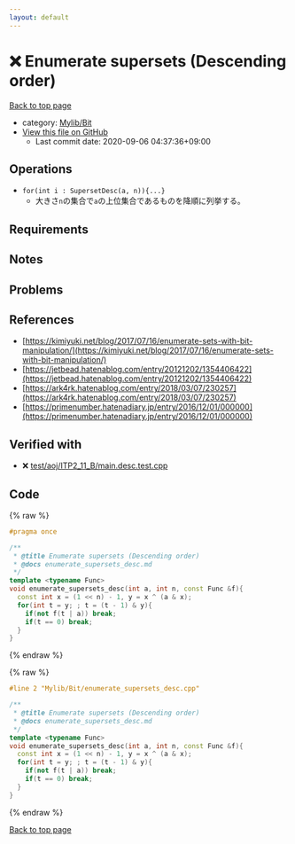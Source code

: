 ```yaml
---
layout: default
---
```


<!-- mathjax config similar to math.stackexchange -->
<script type="text/javascript" async
  src="https://cdnjs.cloudflare.com/ajax/libs/mathjax/2.7.5/MathJax.js?config=TeX-MML-AM_CHTML">
</script>
<script type="text/x-mathjax-config">
  MathJax.Hub.Config({
    TeX: { equationNumbers: { autoNumber: "AMS" }},
    tex2jax: {
      inlineMath: [ ['$','$'] ],
      processEscapes: true
    },
    "HTML-CSS": { matchFontHeight: false },
    displayAlign: "left",
    displayIndent: "2em"
  });
</script>

<script type="text/javascript" src="https://cdnjs.cloudflare.com/ajax/libs/jquery/3.4.1/jquery.min.js"></script>
<script src="https://cdn.jsdelivr.net/npm/jquery-balloon-js@1.1.2/jquery.balloon.min.js" integrity="sha256-ZEYs9VrgAeNuPvs15E39OsyOJaIkXEEt10fzxJ20+2I=" crossorigin="anonymous"></script>
<script type="text/javascript" src="../../../assets/js/copy-button.js"></script>
<link rel="stylesheet" href="../../../assets/css/copy-button.css" />


# :x: Enumerate supersets (Descending order)

<a href="../../../index.html">Back to top page</a>

* category: <a href="../../../index.html#fe4a83e4dc2a7f834ed4cd85d6972a53">Mylib/Bit</a>
* <a href="{{ site.github.repository_url }}/blob/master/Mylib/Bit/enumerate_supersets_desc.cpp">View this file on GitHub</a>
    - Last commit date: 2020-09-06 04:37:36+09:00




## Operations

- `for(int i : SupersetDesc(a, n)){...}`
	- 大きさ`n`の集合で`a`の上位集合であるものを降順に列挙する。

## Requirements

## Notes

## Problems

## References

- [https://kimiyuki.net/blog/2017/07/16/enumerate-sets-with-bit-manipulation/](https://kimiyuki.net/blog/2017/07/16/enumerate-sets-with-bit-manipulation/)
- [https://jetbead.hatenablog.com/entry/20121202/1354406422](https://jetbead.hatenablog.com/entry/20121202/1354406422)
- [https://ark4rk.hatenablog.com/entry/2018/03/07/230257](https://ark4rk.hatenablog.com/entry/2018/03/07/230257)
- [https://primenumber.hatenadiary.jp/entry/2016/12/01/000000](https://primenumber.hatenadiary.jp/entry/2016/12/01/000000)


## Verified with

* :x: <a href="../../../verify/test/aoj/ITP2_11_B/main.desc.test.cpp.html">test/aoj/ITP2_11_B/main.desc.test.cpp</a>


## Code

<a id="unbundled"></a>
{% raw %}
```cpp
#pragma once

/**
 * @title Enumerate supersets (Descending order)
 * @docs enumerate_supersets_desc.md
 */
template <typename Func>
void enumerate_supersets_desc(int a, int n, const Func &f){
  const int x = (1 << n) - 1, y = x ^ (a & x);
  for(int t = y; ; t = (t - 1) & y){
    if(not f(t | a)) break;
    if(t == 0) break;
  }
}

```
{% endraw %}

<a id="bundled"></a>
{% raw %}
```cpp
#line 2 "Mylib/Bit/enumerate_supersets_desc.cpp"

/**
 * @title Enumerate supersets (Descending order)
 * @docs enumerate_supersets_desc.md
 */
template <typename Func>
void enumerate_supersets_desc(int a, int n, const Func &f){
  const int x = (1 << n) - 1, y = x ^ (a & x);
  for(int t = y; ; t = (t - 1) & y){
    if(not f(t | a)) break;
    if(t == 0) break;
  }
}

```
{% endraw %}

<a href="../../../index.html">Back to top page</a>

